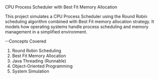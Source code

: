 CPU Process Scheduler with Best Fit Memory Allocation

This project simulates a CPU Process Scheduler using the Round Robin scheduling algorithm combined with Best Fit memory allocation strategy. 
It models how operating systems handle process scheduling and memory management in a simplified environment.

--Concepts Covered
1) Round Robin Scheduling
2) Best Fit Memory Allocation
3) Java Threading (Runnable)
4) Object-Oriented Programming
5) System Simulation
